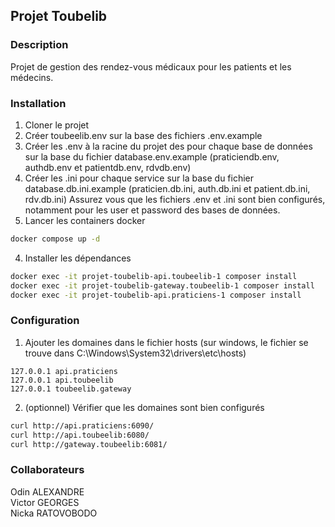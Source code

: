 ## Projet Toubelib

### Description

Projet de gestion des rendez-vous médicaux pour les patients et les médecins.

### Installation

1. Cloner le projet
2. Créer toubeelib.env sur la base des fichiers .env.example
3. Créer les .env à la racine du projet des pour chaque base de données sur la base du fichier database.env.example (praticiendb.env, authdb.env et patientdb.env, rdvdb.env)
4. Créer les .ini pour chaque service sur la base du fichier database.db.ini.example (praticien.db.ini, auth.db.ini et patient.db.ini, rdv.db.ini)
   Assurez vous que les fichiers .env et .ini sont bien configurés, notamment pour les user et password des bases de données.
5. Lancer les containers docker

```bash
docker compose up -d
```

4. Installer les dépendances

```bash
docker exec -it projet-toubelib-api.toubeelib-1 composer install
docker exec -it projet-toubelib-gateway.toubeelib-1 composer install
docker exec -it projet-toubelib-api.praticiens-1 composer install
```

### Configuration

1. Ajouter les domaines dans le fichier hosts (sur windows, le fichier se trouve dans C:\Windows\System32\drivers\etc\hosts)

```
127.0.0.1 api.praticiens
127.0.0.1 api.toubeelib
127.0.0.1 toubeelib.gateway
```

2. (optionnel) Vérifier que les domaines sont bien configurés

```bash
curl http://api.praticiens:6090/
curl http://api.toubeelib:6080/
curl http://gateway.toubeelib:6081/
```

### Collaborateurs

Odin ALEXANDRE  
Victor GEORGES  
Nicka RATOVOBODO
